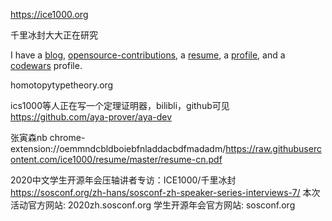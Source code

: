https://ice1000.org





千里冰封大大正在研究

I have a [blog](https://ice1000.org/), [opensource-contributions](https://ice1000.org/opensource-contributions), a [resume](https://github.com/ice1000/resume), a [profile](https://personal.psu.edu/yqz5714), and a [codewars](https://www.codewars.com/users/ice1000) profile.

homotopytypetheory.org





ics1000等人正在写一个定理证明器，bilibli，github可见 https://github.com/aya-prover/aya-dev




张寅森nb chrome-extension://oemmndcbldboiebfnladdacbdfmadadm/https://raw.githubusercontent.com/ice1000/resume/master/resume-cn.pdf




2020中文学生开源年会压轴讲者专访：ICE1000/千里冰封
https://sosconf.org/zh-hans/sosconf-zh-speaker-series-interviews-7/
本次活动官方网站: 2020zh.sosconf.org
学生开源年会官方网站: sosconf.org






























































































































































































































